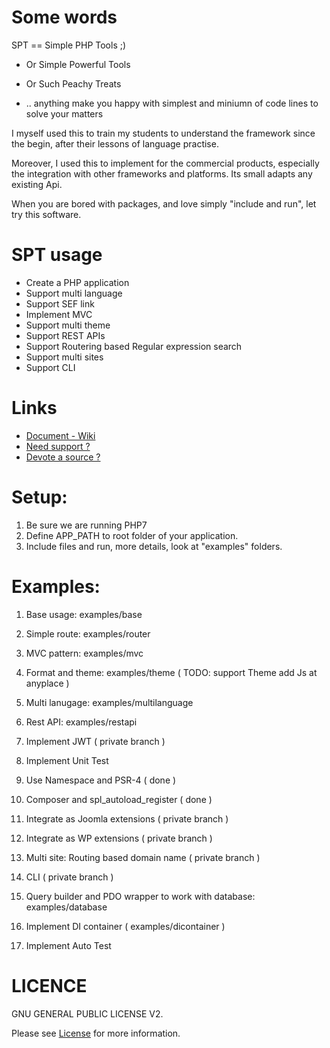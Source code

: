 # Some words

SPT == Simple PHP Tools ;)

- Or Simple Powerful Tools

- Or Such Peachy Treats

- .. anything make you happy with simplest and miniumn of code lines to solve your matters

I myself used this to train my students to understand the framework since the begin, after their lessons of language practise.

Moreover, I used this to implement for the commercial products, especially the integration with other frameworks and platforms. Its small adapts any existing Api.

When you are bored with packages, and love simply "include and run", let try this software.

# SPT usage

- Create a PHP application
- Support multi language
- Support SEF link
- Implement MVC
- Support multi theme
- Support REST APIs
- Support Routering based Regular expression search
- Support multi sites
- Support CLI

# Links

- [Document - Wiki](https://github.com/smpleader/spt/wiki/)
- [Need support ?](https://github.com/smpleader/spt/issues)
- [Devote a source ?](https://github.com/smpleader/spt/pulls)

# Setup:

1. Be sure we are running PHP7
1. Define APP_PATH to root folder of your application.
2. Include files and run, more details, look at "examples" folders.

# Examples:

1. Base usage: examples/base

2. Simple route: examples/router

3. MVC pattern: examples/mvc

4. Format and theme: examples/theme ( TODO: support Theme add Js at anyplace )

5. Multi lanugage: examples/multilanguage

6. Rest API: examples/restapi

7. Implement JWT ( private branch )

8. Implement Unit Test 

9. Use Namespace and  PSR-4 ( done )

10. Composer and spl_autoload_register ( done )

11. Integrate as Joomla extensions ( private branch )

12. Integrate as WP extensions ( private branch )

13.  Multi site: Routing based domain name ( private branch )

14.  CLI ( private branch )

15.  Query builder and PDO wrapper to work with database: examples/database

16. Implement DI container ( examples/dicontainer )

17. Implement Auto Test 


# LICENCE

GNU GENERAL PUBLIC LICENSE V2. 

Please see [License](https://www.gnu.org/licenses/old-licenses/gpl-2.0.en.html) for more information.